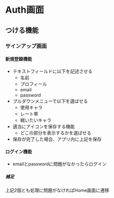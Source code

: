 # Auth画面

## つける機能

### サインアップ画面

#### 新規登録機能

- テキストフィールドに以下を記述させる
  - 名前
  - プロフィール
  - email
  - password
- プルダウンメニューで以下を選ばせる
  - 使用キャラ
  - レート帯
  - 戦いたいキャラ
- 適当にアイコンを保存する機能
  - どこの部分を表示するかを選ばせる
- 保存が完了した場合、アプリ内に上記を保存

#### ログイン機能

- emailとpasswordに問題がなかったらログイン

##### 補足

上記2個とも処理に問題がなければHome画面に遷移
